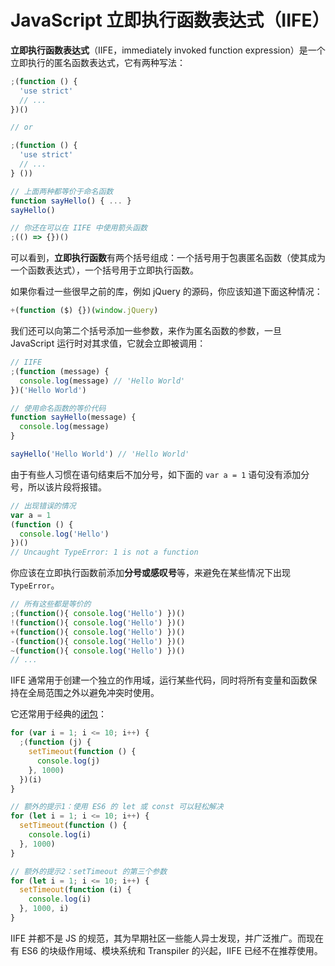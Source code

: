 # JavaScript 立即执行函数表达式（IIFE）

**立即执行函数表达式**（IIFE，immediately invoked function expression）是一个立即执行的匿名函数表达式，它有两种写法：

```js
;(function () {
  'use strict'
  // ...
})()

// or

;(function () {
  'use strict'
  // ...
} ())

// 上面两种都等价于命名函数
function sayHello() { ... }
sayHello()

// 你还在可以在 IIFE 中使用箭头函数
;(() => {})()
```

可以看到，**立即执行函数**有两个括号组成：一个括号用于包裹匿名函数（使其成为一个函数表达式），一个括号用于立即执行函数。

如果你看过一些很早之前的库，例如 jQuery 的源码，你应该知道下面这种情况：

```js
+(function ($) {})(window.jQuery)
```

我们还可以向第二个括号添加一些参数，来作为匿名函数的参数，一旦 JavaScript 运行时对其求值，它就会立即被调用：

```js
// IIFE
;(function (message) {
  console.log(message) // 'Hello World'
})('Hello World')

// 使用命名函数的等价代码
function sayHello(message) {
  console.log(message)
}

sayHello('Hello World') // 'Hello World'
```

由于有些人习惯在语句结束后不加分号，如下面的 `var a = 1` 语句没有添加分号，所以该片段将报错。

```js
// 出现错误的情况
var a = 1
(function () {
  console.log('Hello')
})()
// Uncaught TypeError: 1 is not a function
```

你应该在立即执行函数前添加**分号或感叹号**等，来避免在某些情况下出现 `TypeError`。

```js
// 所有这些都是等价的
;(function(){ console.log('Hello') })()
!(function(){ console.log('Hello') })()
+(function(){ console.log('Hello') })()
-(function(){ console.log('Hello') })()
~(function(){ console.log('Hello') })()
// ...
```

IIFE 通常用于创建一个独立的作用域，运行某些代码，同时将所有变量和函数保持在全局范围之外以避免冲突时使用。

它还常用于经典的[闭包](https://github.com/lio-zero/blog/blob/master/JavaScript/JavaScript%20%E4%B8%AD%E7%9A%84%E9%97%AD%E5%8C%85.md)：

```js
for (var i = 1; i <= 10; i++) {
  ;(function (j) {
    setTimeout(function () {
      console.log(j)
    }, 1000)
  })(i)
}

// 额外的提示1：使用 ES6 的 let 或 const 可以轻松解决
for (let i = 1; i <= 10; i++) {
  setTimeout(function () {
    console.log(i)
  }, 1000)
}

// 额外的提示2：setTimeout 的第三个参数
for (let i = 1; i <= 10; i++) {
  setTimeout(function (i) {
    console.log(i)
  }, 1000, i)
}
```

IIFE 并都不是 JS 的规范，其为早期社区一些能人异士发现，并广泛推广。而现在有 ES6 的块级作用域、模块系统和 Transpiler 的兴起，IIFE 已经不在推荐使用。
